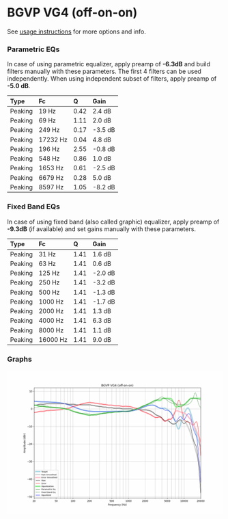 # BGVP VG4 (off-on-on)
See [usage instructions](https://github.com/jaakkopasanen/AutoEq#usage) for more options and info.

### Parametric EQs
In case of using parametric equalizer, apply preamp of **-6.3dB** and build filters manually
with these parameters. The first 4 filters can be used independently.
When using independent subset of filters, apply preamp of **-5.0 dB**.

| Type    | Fc       |    Q | Gain    |
|:--------|:---------|:-----|:--------|
| Peaking | 19 Hz    | 0.42 | 2.4 dB  |
| Peaking | 69 Hz    | 1.11 | 2.0 dB  |
| Peaking | 249 Hz   | 0.17 | -3.5 dB |
| Peaking | 17232 Hz | 0.04 | 4.8 dB  |
| Peaking | 196 Hz   | 2.55 | -0.8 dB |
| Peaking | 548 Hz   | 0.86 | 1.0 dB  |
| Peaking | 1653 Hz  | 0.61 | -2.5 dB |
| Peaking | 6679 Hz  | 0.28 | 5.0 dB  |
| Peaking | 8597 Hz  | 1.05 | -8.2 dB |

### Fixed Band EQs
In case of using fixed band (also called graphic) equalizer, apply preamp of **-9.3dB**
(if available) and set gains manually with these parameters.

| Type    | Fc       |    Q | Gain    |
|:--------|:---------|:-----|:--------|
| Peaking | 31 Hz    | 1.41 | 1.6 dB  |
| Peaking | 63 Hz    | 1.41 | 0.6 dB  |
| Peaking | 125 Hz   | 1.41 | -2.0 dB |
| Peaking | 250 Hz   | 1.41 | -3.2 dB |
| Peaking | 500 Hz   | 1.41 | -1.3 dB |
| Peaking | 1000 Hz  | 1.41 | -1.7 dB |
| Peaking | 2000 Hz  | 1.41 | 1.3 dB  |
| Peaking | 4000 Hz  | 1.41 | 6.3 dB  |
| Peaking | 8000 Hz  | 1.41 | 1.1 dB  |
| Peaking | 16000 Hz | 1.41 | 9.0 dB  |

### Graphs
![](./BGVP%20VG4%20(off-on-on).png)